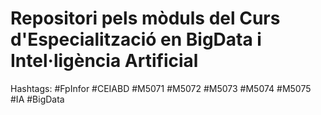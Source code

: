 # Repositori pels mòduls  del Curs d'Especialització en BigData i Intel·ligència Artificial

Hashtags: #FpInfor #CEIABD #M5071 #M5072 #M5073 #M5074 #M5075 #IA #BigData